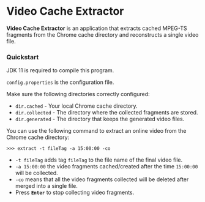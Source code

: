 # Video Cache Extractor

**Video Cache Extractor** is an application that extracts cached MPEG-TS fragments from the Chrome cache directory
and reconstructs a single video file. 

### Quickstart 
JDK 11 is required to compile this program.

`config.properties` is the configuration file.

Make sure the following directories correctly configured:
* `dir.cached` - Your local Chrome cache directory.
* `dir.collected` - The directory where the collected fragments are stored.
* `dir.generated` - The directory that keeps the generated video files.

You can use the following command to extract an online video from the Chrome cache directory:
```
>>> extract -t fileTag -a 15:00:00 -co
```
* ``-t fileTag`` adds tag `fileTag` to the file name of the final video file. 
* ``-a 15:00:00`` the video fragments cached/created after the time `15:00:00` will be collected.
* ``-co`` means that all the video fragments collected will be deleted after merged into a single file.
* Press **``Enter``** to stop collecting video fragments.





